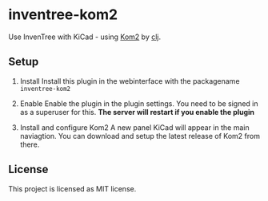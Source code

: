 # inventree-kom2

Use InvenTree with KiCad - using [Kom2](https://github.com/clj/kom2) by [clj](https://github.com/clj).

## Setup

1. Install
Install this plugin in the webinterface with the packagename `inventree-kom2`

2. Enable
Enable the plugin in the plugin settings. You need to be signed in as a superuser for this.
**The server will restart if you enable the plugin**

3. Install and configure Kom2
A new panel KiCad will appear in the main naviagtion. You can download and setup the latest release of Kom2 from there.

## License
This project is licensed as MIT license.
